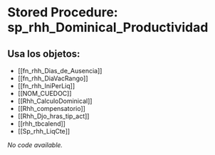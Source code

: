 # Stored Procedure: sp_rhh_Dominical_Productividad

## Usa los objetos:
- [[fn_rhh_Dias_de_Ausencia]]
- [[fn_rhh_DiaVacRango]]
- [[fn_rhh_IniPerLiq]]
- [[NOM_CUEDOC]]
- [[Rhh_CalculoDominical]]
- [[Rhh_compensatorio]]
- [[Rhh_Djo_hras_tip_act]]
- [[rhh_tbcalend]]
- [[Sp_rhh_LiqCte]]

*No code available.*

